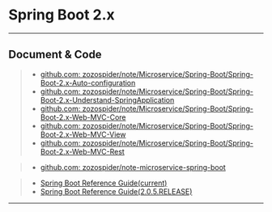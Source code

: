 # Spring Boot 2.x

---

## Document & Code
> * [github.com: zozospider/note/Microservice/Spring-Boot/Spring-Boot-2.x-Auto-configuration](https://github.com/zozospider/note/blob/master/Microservice/Spring-Boot/Spring-Boot-2.x-Auto-configuration.md)
> * [github.com: zozospider/note/Microservice/Spring-Boot/Spring-Boot-2.x-Understand-SpringApplication](https://github.com/zozospider/note/blob/master/Microservice/Spring-Boot/Spring-Boot-2.x-Understand-SpringApplication.md)
> * [github.com: zozospider/note/Microservice/Spring-Boot/Spring-Boot-2.x-Web-MVC-Core](https://github.com/zozospider/note/blob/master/Microservice/Spring-Boot/Spring-Boot-2.x-Web-MVC-Core.md)
> * [github.com: zozospider/note/Microservice/Spring-Boot/Spring-Boot-2.x-Web-MVC-View](https://github.com/zozospider/note/blob/master/Microservice/Spring-Boot/Spring-Boot-2.x-Web-MVC-View.md)
> * [github.com: zozospider/note/Microservice/Spring-Boot/Spring-Boot-2.x-Web-MVC-Rest](https://github.com/zozospider/note/blob/master/Microservice/Spring-Boot/Spring-Boot-2.x-Web-MVC-Rest.md)

> * [github.com: zozospider/note-microservice-spring-boot](https://github.com/zozospider/note-microservice-spring-boot)

> * [Spring Boot Reference Guide(current)](https://docs.spring.io/spring-boot/docs/current/reference/htmlsingle/)
> * [Spring Boot Reference Guide(2.0.5.RELEASE)](https://docs.spring.io/spring-boot/docs/2.0.5.RELEASE/reference/htmlsingle/)

---
